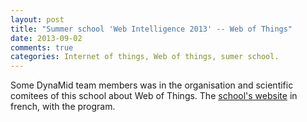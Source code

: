 ```yaml
---
layout: post
title: "Summer school 'Web Intelligence 2013' -- Web of Things"
date: 2013-09-02
comments: true
categories: Internet of things, Web of things, sumer school.
---
```


Some DynaMid team members was in the organisation and scientific comitees of this school about Web of Things. 
The [school's website](http://www.web-intelligence-rhone-alpes.org/Ecoles/2013/) in french, with the program.
